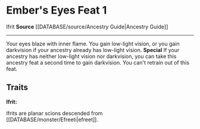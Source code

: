﻿---
feat: Ember's Eyes
id: '2553'
level: '1'
name: Ember's Eyes
rarity: Common
source: '[[DATABASE/source/Ancestry Guide|Ancestry Guide]]'
trait:
- '[[DATABASE/trait/Ifrit|Ifrit]]'
type: Feat

---
# Ember's Eyes <span class="item-type">Feat 1</span>

<span class="item-trait">Ifrit</span>
**Source** [[DATABASE/source/Ancestry Guide|Ancestry Guide]]

---
Your eyes blaze with inner flame. You gain low-light vision, or you gain darkvision if your ancestry already has low-light vision.
**Special** If your ancestry has neither low-light vision nor darkvision, you can take this ancestry feat a second time to gain darkvision. You can't retrain out of this feat.

## Traits

**Ifrit:**

Ifrits are planar scions descended from [[DATABASE/monster/Efreeti|efreet]].